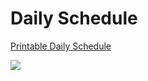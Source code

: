 Daily Schedule
==============

[Printable Daily Schedule](/documents/daily-schedule.pdf)

<img src="/images/daily-schedule.jpg" class="img-responsive img-thumbnail">
